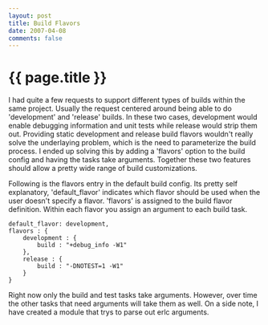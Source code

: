 ```yaml
---
layout: post
title: Build Flavors
date: 2007-04-08
comments: false
---
```


{{ page.title }}
================

I had quite a few requests to support different types of builds within
the same project. Usually the request centered around being able to do
'development' and 'release' builds. In these two cases, development
would enable debugging information and unit tests while release would
strip them out. Providing static development and release build flavors
wouldn't really solve the underlaying problem, which is the need to
parameterize the build process. I ended up solving this by adding a
'flavors' option to the build config and having the tasks take
arguments. Together these two features should allow a pretty wide
range of build customizations.

Following is the flavors entry in the default build config. Its pretty
self explanatory, 'default\_flavor' indicates which flavor should be
used when the user doesn't specify a flavor. 'flavors' is assigned to
the build flavor definition. Within each flavor you assign an argument
to each build task.

    default_flavor: development,
    flavors : {
        development : {
            build : "+debug_info -W1"
        },
        release : {
            build : "-DNOTEST=1 -W1"
        }
    }

Right now only the build and test tasks take arguments. However, over
time the other tasks that need arguments will take them as well. On a
side note, I have created a module that trys to parse out erlc
arguments.
